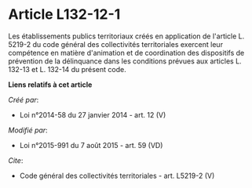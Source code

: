 # Article L132-12-1

Les établissements publics territoriaux créés en application de l'article L. 5219-2 du code général des collectivités
territoriales exercent leur compétence en matière d'animation et de coordination des dispositifs de prévention de la
délinquance dans les conditions prévues aux articles L. 132-13 et L. 132-14 du présent code.

**Liens relatifs à cet article**

_Créé par_:

  - Loi n°2014-58 du 27 janvier 2014 - art. 12 (V)

_Modifié par_:

  - Loi n°2015-991 du 7 août 2015 - art. 59 (VD)

_Cite_:

  - Code général des collectivités territoriales - art. L5219-2 (V)
